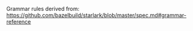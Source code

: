 Grammar rules derived from: https://github.com/bazelbuild/starlark/blob/master/spec.md#grammar-reference
